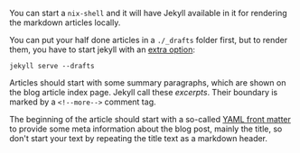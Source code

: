You can start a `nix-shell` and it will have Jekyll available in it for
rendering the markdown articles locally.

You can put your half done articles in a `./_drafts` folder first, but to
render them, you have to start jekyll with an
[extra option](https://jekyllrb.com/docs/drafts/):

```
jekyll serve --drafts
```

Articles should start with some summary paragraphs, which are shown on the blog
article index page. Jekyll call these _excerpts_. Their boundary is marked by
a `<!--more-->` comment tag.

The beginning of the article should start with a so-called
[YAML front matter](https://jekyllrb.com/docs/frontmatter/) to provide some
meta information about the blog post, mainly the title, so don't start your
text by repeating the title text as a markdown header.
